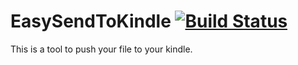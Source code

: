 # EasySendToKindle [![Build Status](https://travis-ci.org/kaaass/EasySendToKindle.svg?branch=master)](https://travis-ci.org/kaaass/EasySendToKindle)
This is a tool to push your file to your kindle.

